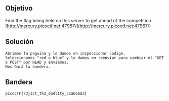 ## Objetivo
Find the flag being held on this server to get ahead of the competition [http://mercury.picoctf.net:47967/](http://mercury.picoctf.net:47967/)
## Solución
```
Abrimos la paguina y le damos en inspeccionar codigo. 
Seleccionamos "red o blue" y le damos en reenviar para cambiar el "GET o POST" por HEAD y enviamos.
Nos Dará la bandera.
```
## Bandera
```
picoCTF{r3j3ct_th3_du4l1ty_cca66bd3}
```
